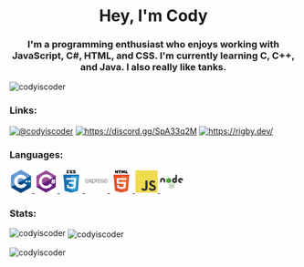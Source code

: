 <h1 align="center">Hey, I'm Cody</h1>
<h3 align="center">I'm a programming enthusiast who enjoys working with JavaScript, C#, HTML, and CSS. I'm currently learning C, C++, and Java. I also really like tanks.</h3>

<p align="left"> <img src="https://komarev.com/ghpvc/?username=codyiscoder&label=Profile%20views&color=0e75b6&style=flat" alt="codyiscoder" /> </p>

<h3 align="left">Links:</h3>
<p align="left">
<a href="https://www.youtube.com/c/@codyiscoder" target="blank"><img align="center" src="https://raw.githubusercontent.com/rahuldkjain/github-profile-readme-generator/master/src/images/icons/Social/youtube.svg" alt="@codyiscoder" height="30" width="40" /></a>
<a href="https://discord.gg/https://discord.gg/SpA33q2M" target="blank"><img align="center" src="https://raw.githubusercontent.com/rahuldkjain/github-profile-readme-generator/master/src/images/icons/Social/discord.svg" alt="https://discord.gg/SpA33q2M" height="30" width="40" /></a>
<a href="https://rigby.dev/" target="blank"><img align="center" src="https://www.freeiconspng.com/img/29484" alt="https://rigby.dev/" height="30" width="40" /></a>
</p>

<h3 align="left">Languages:</h3>
<p align="left"> <a href="https://www.w3schools.com/cpp/" target="_blank" rel="noreferrer"> <img src="https://raw.githubusercontent.com/devicons/devicon/master/icons/cplusplus/cplusplus-original.svg" alt="cplusplus" width="40" height="40"/> </a> <a href="https://www.w3schools.com/cs/" target="_blank" rel="noreferrer"> <img src="https://raw.githubusercontent.com/devicons/devicon/master/icons/csharp/csharp-original.svg" alt="csharp" width="40" height="40"/> </a> <a href="https://www.w3schools.com/css/" target="_blank" rel="noreferrer"> <img src="https://raw.githubusercontent.com/devicons/devicon/master/icons/css3/css3-original-wordmark.svg" alt="css3" width="40" height="40"/> </a> <a href="https://expressjs.com" target="_blank" rel="noreferrer"> <img src="https://raw.githubusercontent.com/devicons/devicon/master/icons/express/express-original-wordmark.svg" alt="express" width="40" height="40"/> </a> <a href="https://www.w3.org/html/" target="_blank" rel="noreferrer"> <img src="https://raw.githubusercontent.com/devicons/devicon/master/icons/html5/html5-original-wordmark.svg" alt="html5" width="40" height="40"/> </a> <a href="https://developer.mozilla.org/en-US/docs/Web/JavaScript" target="_blank" rel="noreferrer"> <img src="https://raw.githubusercontent.com/devicons/devicon/master/icons/javascript/javascript-original.svg" alt="javascript" width="40" height="40"/> </a> <a href="https://nodejs.org" target="_blank" rel="noreferrer"> <img src="https://raw.githubusercontent.com/devicons/devicon/master/icons/nodejs/nodejs-original-wordmark.svg" alt="nodejs" width="40" height="40"/> </a> </p>

<h3 align="left">Stats:</h3>
<p><img align="left" src="https://github-readme-stats.vercel.app/api/top-langs?username=codyiscoder&show_icons=true&locale=en&layout=compact" alt="codyiscoder" /></p>

<p>&nbsp;<img align="center" src="https://github-readme-stats.vercel.app/api?username=codyiscoder&show_icons=true&locale=en" alt="codyiscoder" /></p>

<p><img align="center" src="https://github-readme-streak-stats.herokuapp.com/?user=codyiscoder&" alt="codyiscoder" /></p>
